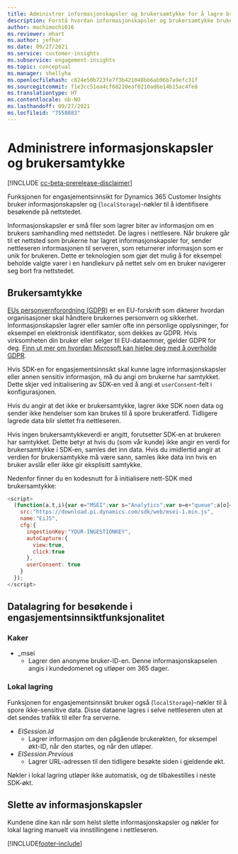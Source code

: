 ```yaml
---
title: Administrer informasjonskapsler og brukersamtykke for å lagre brukerdata i Dynamics 365 Customer Insights
description: Forstå hvordan informasjonskapsler og brukersamtykke brukes til å identifisere besøkende på nettstedet.
author: mochimochi016
ms.reviewer: mhart
ms.author: jefhar
ms.date: 09/27/2021
ms.service: customer-insights
ms.subservice: engagement-insights
ms.topic: conceptual
ms.manager: shellyha
ms.openlocfilehash: c824e50b723fe7f3b421048bb6ab96b7a9efc31f
ms.sourcegitcommit: f1e3cc51ea4cf68210eaf0210ad6e14b15ac4fe8
ms.translationtype: HT
ms.contentlocale: nb-NO
ms.lasthandoff: 09/27/2021
ms.locfileid: "7558883"
---
```

# <a name="manage-cookies-and-user-consent"></a>Administrere informasjonskapsler og brukersamtykke

[!INCLUDE [cc-beta-prerelease-disclaimer](includes/cc-beta-prerelease-disclaimer.md)]

Funksjonen for engasjementsinnsikt for Dynamics 365 Customer Insights bruker informasjonskapsler og (`localStorage`)-nøkler til å identifisere besøkende på nettstedet.

Informasjonskapsler er små filer som lagrer biter av informasjon om en brukers samhandling med nettstedet. De lagres i nettlesere. Når brukere går til et nettsted som brukerne har lagret informasjonskapsler for, sender nettleseren informasjonen til serveren, som returnerer informasjon som er unik for brukeren. Dette er teknologien som gjør det mulig å for eksempel beholde valgte varer i en handlekurv på nettet selv om en bruker navigerer seg bort fra nettstedet.

## <a name="user-consent"></a>Brukersamtykke

[EUs personvernforordning (GDPR)](/dynamics365/get-started/gdpr/) er en EU-forskrift som dikterer hvordan organisasjoner skal håndtere brukernes personvern og sikkerhet. Informasjonskapsler lagrer eller samler ofte inn personlige opplysninger, for eksempel en elektronisk identifikator, som dekkes av GDPR. Hvis virksomheten din bruker eller selger til EU-dataemner, gjelder GDPR for deg. [Finn ut mer om hvordan Microsoft kan hjelpe deg med å overholde GDPR](https://www.microsoft.com/trust-center/privacy/gdpr-faqs).

Hvis SDK-en for engasjementsinnsikt skal kunne lagre informasjonskapsler eller annen sensitiv informasjon, må du angi om brukerne har samtykket. Dette skjer ved initialisering av SDK-en ved å angi et `userConsent`-felt i konfigurasjonen.

Hvis du angir at det ikke er brukersamtykke, lagrer ikke SDK noen data og sender ikke hendelser som kan brukes til å spore brukeratferd. Tidligere lagrede data blir slettet fra nettleseren.

Hvis ingen brukersamtykkeverdi er angitt, forutsetter SDK-en at brukeren har samtykket. Dette betyr at hvis du (som vår kunde) ikke angir en verdi for brukersamtykke i SDK-en, samles det inn data. Hvis du imidlertid angir at verdien for brukersamtykke må være sann, samles ikke data inn hvis en bruker avslår eller ikke gir eksplisitt samtykke.

Nedenfor finner du en kodesnutt for å initialisere nett-SDK med brukersamtykke:
```js
<script>
  (function(a,t,i){var e="MSEI";var s="Analytics";var o=e+"queue";a[o]=a[o]||[];var r=a[e]||function(n){var t={};t[s]={};function e(e){while(e.length){var r=e.pop();t[s][r]=function(e){return function(){a[o].push([e,n,arguments])}}(r)}}var r="track";var i="set";e([r+"Event",r+"View",r+"Action",i+"Property",i+"User","initialize","teardown"]);return t}(i.name);var n=i.name;if(!a[e]){a[n]=r[s];a[o].push(["new",n]);setTimeout(function(){var e="script";var r=t.createElement(e);r.async=1;r.src=i.src;var n=t.getElementsByTagName(e)[0];n.parentNode.insertBefore(r,n)},1)}else{a[n]=new r[s]}if(i.user){a[n].setUser(i.user)}if(i.props){for(var c in i.props){a[n].setProperty(c,i.props[c])}}a[n].initialize(i.cfg)})(window,document,{
    src:"https://download.pi.dynamics.com/sdk/web/msei-1.min.js",
    name:"EiJS",
    cfg:{
      ingestionKey:"YOUR-INGESTIONKEY",
      autoCapture:{
        view:true,
        click:true
      },
      userConsent: true
    }
  });
</script>
```

## <a name="visitor-data-storage-in-engagement-insights-capability"></a>Datalagring for besøkende i engasjementsinnsiktfunksjonalitet

### <a name="cookies"></a>Kaker

- _msei
    - Lagrer den anonyme bruker-ID-en. Denne informasjonskapselen angis i kundedomenet og utløper om 365 dager.

### <a name="local-storage"></a>Lokal lagring

Funksjonen for engasjementsinnsikt bruker også (`localStorage`)-nøkler til å spore ikke-sensitive data. Disse dataene lagres i selve nettleseren uten at det sendes trafikk til eller fra serverne.

- *EISession.Id*
    - Lagrer informasjon om den pågående brukerøkten, for eksempel økt-ID, når den startes, og når den utløper.
- *EISession.Previous*
    - Lagrer URL-adressen til den tidligere besøkte siden i gjeldende økt.

Nøkler i lokal lagring utløper ikke automatisk, og de tilbakestilles i neste SDK-økt.

## <a name="deleting-cookies"></a>Slette av informasjonskapsler

Kundene dine kan når som helst slette informasjonskapsler og nøkler for lokal lagring manuelt via innstillingene i nettleseren.


[!INCLUDE[footer-include](../includes/footer-banner.md)]
